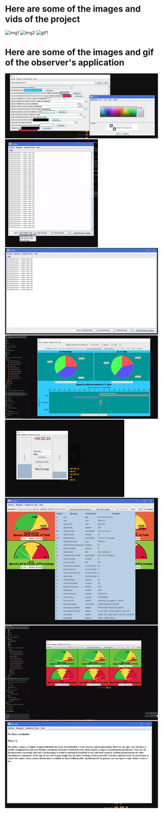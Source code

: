 # Here are some of the images and vids of the project
![img1](https://github.com/AmanRathoreP/AmanRathoreP/blob/main/imgs/20230122_092916.jpg)
![img2](https://github.com/AmanRathoreP/AmanRathoreP/blob/main/imgs/20230122_092934.jpg)
![gif1](https://github.com/AmanRathoreP/AmanRathoreP/blob/main/imgs/20230119_105513_AdobeExpress%20(1).gif)

# Here are some of the images and gif of the observer's application
![config panel](https://github.com/AmanRathoreP/AmanRathoreP/blob/main/imgs/config%20panel.png)
![log panel](https://github.com/AmanRathoreP/AmanRathoreP/blob/main/imgs/log%20panel.gif)
![logs panel(image)](https://github.com/AmanRathoreP/AmanRathoreP/blob/main/imgs/logs%20panel(image).png)
![modes panel](https://github.com/AmanRathoreP/AmanRathoreP/blob/main/imgs/modes%20panel.gif)
![server panel](https://github.com/AmanRathoreP/AmanRathoreP/blob/main/imgs/server%20panel.gif)
![speed panel(tooltip)](https://github.com/AmanRathoreP/AmanRathoreP/blob/main/imgs/speed%20panel(tooltip).png)
![speed panel](https://github.com/AmanRathoreP/AmanRathoreP/blob/main/imgs/speed%20panel.gif)
![usage panel](https://github.com/AmanRathoreP/AmanRathoreP/blob/main/imgs/usage%20panel.png)